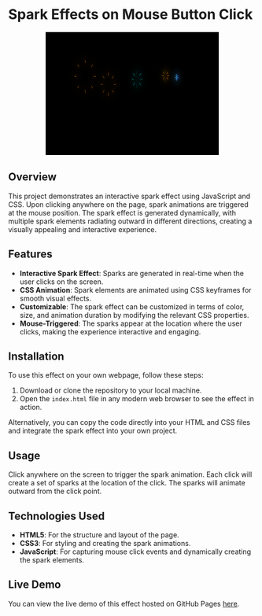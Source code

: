 # Spark Effects on Mouse Button Click 

<div align="center">
  <img src ="./Spark Effects.png" height="250px" width="70%"  />  
</div>

## Overview

This project demonstrates an interactive spark effect using JavaScript and CSS. Upon clicking anywhere on the page, spark animations are triggered at the mouse position. The spark effect is generated dynamically, with multiple spark elements radiating outward in different directions, creating a visually appealing and interactive experience.

## Features
- **Interactive Spark Effect**: Sparks are generated in real-time when the user clicks on the screen.
- **CSS Animation**: Spark elements are animated using CSS keyframes for smooth visual effects.
- **Customizable**: The spark effect can be customized in terms of color, size, and animation duration by modifying the relevant CSS properties.
- **Mouse-Triggered**: The sparks appear at the location where the user clicks, making the experience interactive and engaging.

## Installation

To use this effect on your own webpage, follow these steps:

1. Download or clone the repository to your local machine.
2. Open the `index.html` file in any modern web browser to see the effect in action.

Alternatively, you can copy the code directly into your HTML and CSS files and integrate the spark effect into your own project.

## Usage

Click anywhere on the screen to trigger the spark animation. Each click will create a set of sparks at the location of the click. The sparks will animate outward from the click point.

## Technologies Used
- **HTML5**: For the structure and layout of the page.
- **CSS3**: For styling and creating the spark animations.
- **JavaScript**: For capturing mouse click events and dynamically creating the spark elements.

## Live Demo

You can view the live demo of this effect hosted on GitHub Pages [here](https://jaykhandla.github.io/Mouse-Spark-Effect/).